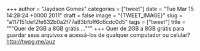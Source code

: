
+++
author = "Jaydson Gomes"
categories = ["tweet"]
date = "Tue Mar 15 14:28:24 +0000 2011"
draft = false
image = "{TWEET_IMAGE}"
slug = "a117151def2fe632b0a2f77a83bfbff6c6cdc0d5"
tags = ["tweet"]
title = """Quer de 2GB a 8GB grátis ..."""
+++
Quer de 2GB a 8GB grátis para guardar seus arquivos e acessá-los de qualquer computador ou celular? http://twpg.me/auz

